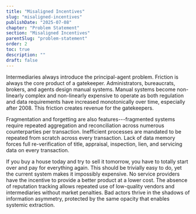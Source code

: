 ```yaml
---
title: "Misaligned Incentives"
slug: "misaligned-incentives"
publishDate: "2025-07-08"
chapter: "Problem Statement"
section: "Misaligned Incentives"
parentSlug: "problem-statement"
order: 2
toc: true
description: ""
draft: false
---
```


Intermediaries always introduce the principal-agent problem. Friction is always the core product of a gatekeeper. Administrators, bureaucrats, brokers, and agents design manual systems. Manual systems become non-linearly complex and non-linearly expensive to operate as both regulation and data requirements have increased monotonically over time, especially after 2008. This friction creates revenue for the gatekeepers.

Fragmentation and forgetting are also features---fragmented systems require repeated aggregation and reconciliation across numerous counterparties per transaction. Inefficient processes are mandated to be repeated from scratch across every transaction. Lack of data memory forces full re-verification of title, appraisal, inspection, lien, and servicing data on every transaction.

If you buy a house today and try to sell it tomorrow, you have to totally start over and pay for everything again. This should be trivially easy to do, yet the current system makes it impossibly expensive. No service providers have the incentive to provide a better product at a lower cost. The absence of reputation tracking allows repeated use of low-quality vendors and intermediaries without market penalties. Bad actors thrive in the shadows of information asymmetry, protected by the same opacity that enables systemic extraction.
